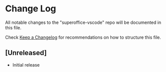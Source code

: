 # Change Log

All notable changes to the "superoffice-vscode" repo will be documented in this file.

Check [Keep a Changelog](http://keepachangelog.com/) for recommendations on how to structure this file.

## [Unreleased]

- Initial release
